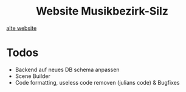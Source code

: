 <div align="center">
  <h1>Website Musikbezirk-Silz</h1>
</div>

[alte website](https://musikbezirk-silz.at)

# Todos
-  Backend auf neues DB schema anpassen
-  Scene Builder
-  Code formatting, useless code removen (julians code) & Bugfixes
